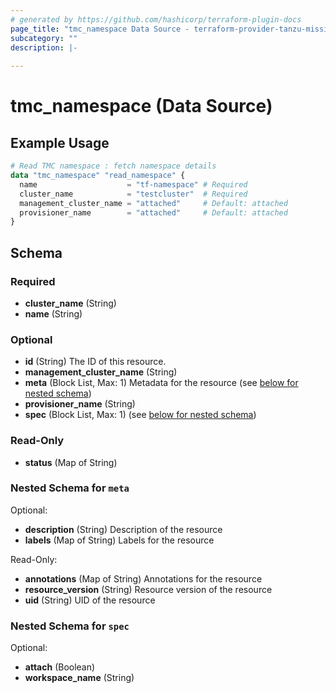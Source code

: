 ```yaml
---
# generated by https://github.com/hashicorp/terraform-plugin-docs
page_title: "tmc_namespace Data Source - terraform-provider-tanzu-mission-control"
subcategory: ""
description: |-
  
---
```


# tmc_namespace (Data Source)



## Example Usage

```terraform
# Read TMC namespace : fetch namespace details
data "tmc_namespace" "read_namespace" {
  name                    = "tf-namespace" # Required
  cluster_name            = "testcluster"  # Required
  management_cluster_name = "attached"     # Default: attached
  provisioner_name        = "attached"     # Default: attached
}
```

<!-- schema generated by tfplugindocs -->
## Schema

### Required

- **cluster_name** (String)
- **name** (String)

### Optional

- **id** (String) The ID of this resource.
- **management_cluster_name** (String)
- **meta** (Block List, Max: 1) Metadata for the resource (see [below for nested schema](#nestedblock--meta))
- **provisioner_name** (String)
- **spec** (Block List, Max: 1) (see [below for nested schema](#nestedblock--spec))

### Read-Only

- **status** (Map of String)

<a id="nestedblock--meta"></a>
### Nested Schema for `meta`

Optional:

- **description** (String) Description of the resource
- **labels** (Map of String) Labels for the resource

Read-Only:

- **annotations** (Map of String) Annotations for the resource
- **resource_version** (String) Resource version of the resource
- **uid** (String) UID of the resource


<a id="nestedblock--spec"></a>
### Nested Schema for `spec`

Optional:

- **attach** (Boolean)
- **workspace_name** (String)


